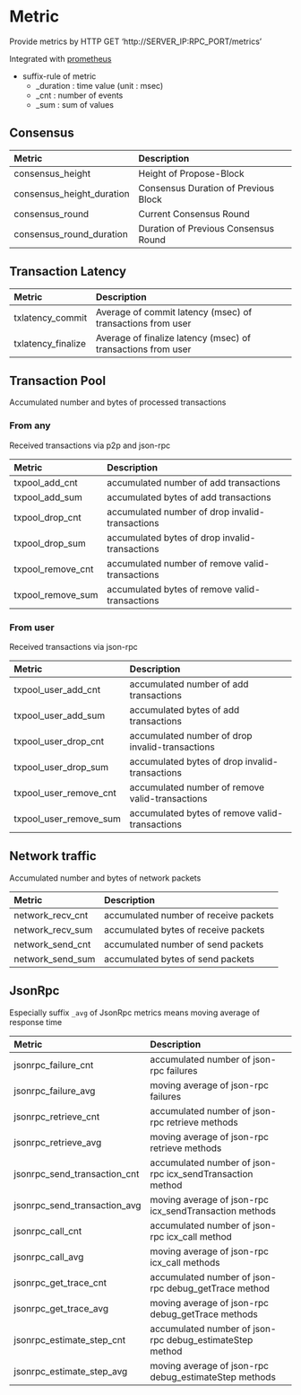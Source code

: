 # Metric

Provide metrics by HTTP GET ‘http://SERVER_IP:RPC_PORT/metrics’

Integrated with [prometheus](https://prometheus.io/)
* suffix-rule of metric
  - _duration : time value (unit : msec)
  - _cnt : number of events
  - _sum : sum of values
  
## Consensus

| Metric                    | Description                          |
|:--------------------------|:-------------------------------------|
| consensus_height          | Height of Propose-Block              |
| consensus_height_duration | Consensus Duration of Previous Block |
| consensus_round           | Current Consensus Round              |
| consensus_round_duration  | Duration of Previous Consensus Round |


## Transaction Latency

| Metric             | Description                                                  |
|:-------------------|:-------------------------------------------------------------|
| txlatency_commit   | Average of commit latency (msec) of transactions from user   |
| txlatency_finalize | Average of finalize latency (msec) of transactions from user |


## Transaction Pool
Accumulated number and bytes of processed transactions
 
### From any
Received transactions via p2p and json-rpc

| Metric            | Description                                      |
|:------------------|:-------------------------------------------------|
| txpool_add_cnt    | accumulated number of add transactions           |
| txpool_add_sum    | accumulated bytes of add transactions            |
| txpool_drop_cnt   | accumulated number of drop invalid-transactions  |
| txpool_drop_sum   | accumulated bytes of drop invalid-transactions   |
| txpool_remove_cnt | accumulated number of remove valid-transactions  |
| txpool_remove_sum | accumulated bytes of remove valid-transactions   |


### From user
Received transactions via json-rpc

| Metric                 | Description                                     |
|:-----------------------|:------------------------------------------------|
| txpool_user_add_cnt    | accumulated number of add transactions          |
| txpool_user_add_sum    | accumulated bytes of add transactions           |
| txpool_user_drop_cnt   | accumulated number of drop invalid-transactions |
| txpool_user_drop_sum   | accumulated bytes of drop invalid-transactions  |
| txpool_user_remove_cnt | accumulated number of remove valid-transactions |
| txpool_user_remove_sum | accumulated bytes of remove valid-transactions  |


## Network traffic
Accumulated number and bytes of network packets 

| Metric           | Description                           |
|:-----------------|:--------------------------------------|
| network_recv_cnt | accumulated number of receive packets |
| network_recv_sum | accumulated bytes of receive packets  |
| network_send_cnt | accumulated number of send packets    |
| network_send_sum | accumulated bytes of send packets     |

## JsonRpc
Especially suffix `_avg` of JsonRpc metrics means moving average of response time

| Metric                       | Description                                               |
|:-----------------------------|:----------------------------------------------------------|
| jsonrpc_failure_cnt          | accumulated number of json-rpc failures                   |
| jsonrpc_failure_avg          | moving average of json-rpc failures                       |
| jsonrpc_retrieve_cnt         | accumulated number of json-rpc retrieve methods           |
| jsonrpc_retrieve_avg         | moving average of json-rpc retrieve methods               |
| jsonrpc_send_transaction_cnt | accumulated number of json-rpc icx_sendTransaction method |
| jsonrpc_send_transaction_avg | moving average of json-rpc icx_sendTransaction methods    |
| jsonrpc_call_cnt             | accumulated number of json-rpc icx_call method            |
| jsonrpc_call_avg             | moving average of json-rpc icx_call methods               |
| jsonrpc_get_trace_cnt        | accumulated number of json-rpc debug_getTrace method      |
| jsonrpc_get_trace_avg        | moving average of json-rpc debug_getTrace methods         |
| jsonrpc_estimate_step_cnt    | accumulated number of json-rpc debug_estimateStep method  |
| jsonrpc_estimate_step_avg    | moving average of json-rpc debug_estimateStep methods     |
